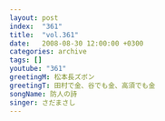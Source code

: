 ```yaml
---
layout: post
index:  "361"
title:  "vol.361"
date:   2008-08-30 12:00:00 +0300
categories: archive
tags: []
youtube: "361"
greetingM: 松本長ズボン
greetingT: 田村で金、谷でも金、高須でも金
songName: 防人の詩
singer: さだまさし
---
```

